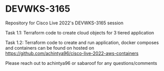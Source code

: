 # DEVWKS-3165
Repository for Cisco Live 2022's DEVWKS-3165 session

Task 1.1: Terraform code to create cloud objects for 3 tiered application 

Task 1.2: Terraform code to create and run application, docker composes and containers can be found on hosted on https://github.com/achintya96/cisco-live-2022-aws-containers 



Please reach out to achintya96 or sabaroof for any questions/comments 
